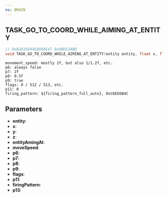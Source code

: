 ```yaml
---
ns: BRAIN
---
```

## TASK_GO_TO_COORD_WHILE_AIMING_AT_ENTITY

```c
// 0xB2A16444EAD9AE47 0x9BD52ABD
void TASK_GO_TO_COORD_WHILE_AIMING_AT_ENTITY(entity entity, float x, float y, float z, entity entityAmingAt, float moveSpeed, BOOL p6, float p7, float p8, BOOL p9, Any flags, BOOL p11, Hash firingPattern, Any p13);
```

```
movement_speed: mostly 2f, but also 1/1.2f, etc.  
p6: always false  
p7: 2f  
p8: 0.5f  
p9: true  
flags: 0 / 512 / 513, etc.  
p11: 0  
firing_pattern: ${firing_pattern_full_auto}, 0xC6EE6B4C  
```


## Parameters
* **entity**: 
* **x**: 
* **y**: 
* **z**: 
* **entityAmingAt**: 
* **moveSpeed**: 
* **p6**: 
* **p7**: 
* **p8**: 
* **p9**: 
* **flags**: 
* **p11**: 
* **firingPattern**: 
* **p13**: 

